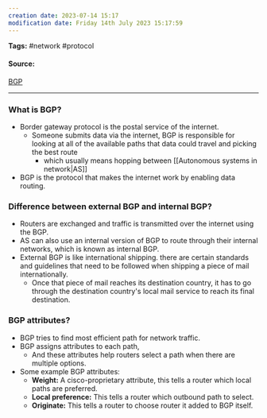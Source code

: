 ```yaml
---
creation date: 2023-07-14 15:17
modification date: Friday 14th July 2023 15:17:59
---
```


**Tags:** #network #protocol

#### Source:
[BGP](https://www.cloudflare.com/learning/security/glossary/what-is-bgp/)

--------------------------------------

### What is BGP?

* Border gateway protocol is the postal service of the internet.
	* Someone submits data via the internet, BGP is responsible for looking at all of the available paths that data could travel and picking the best route
		* which usually means hopping between  [[Autonomous systems in network|AS]]
* BGP is the protocol that makes the internet work by enabling data routing.

### Difference between external BGP and internal BGP?

* Routers are exchanged and traffic is transmitted over the internet using the BGP.
* AS can also use an internal version of BGP to route through their internal networks, which is known as internal BGP.
* External BGP is like international shipping. there are certain standards and guidelines that need to be followed when shipping a piece of mail internationally.
	* Once that piece of mail reaches its destination country, it has to go through the destination country's local mail service to reach its final destination.

### BGP attributes?

* BGP tries to find most efficient path for network traffic.
* BGP assigns attributes to each path, 
	* And these attributes help routers select a path when there are multiple options. 
* Some example BGP attributes:
	* **Weight:** A cisco-proprietary attribute, this tells a router which local paths are preferred.
	* **Local preference:** This tells a router which outbound path to select.
	* **Originate:** This tells a router to choose router it added to BGP itself.
